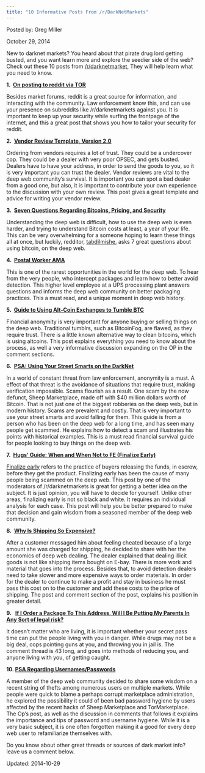 ```yaml
---
title: "10 Informative Posts From /r/DarkNetMarkets"
---
```


Posted by: Greg Miller

<span>October 29, 2014</span>

<p>New to darknet markets? You heard about that pirate drug lord getting busted, and you want learn more and explore the seedier side of the web? Check out these 10 posts from <a href="http://www.reddit.com/r/darknetmarkets" target="_blank">/r/darknetmarket</a>, They will help learn what you need to know.</p>
<p><strong>1.  <a href="http://www.reddit.com/r/DarkNetMarkets/comments/231wk3/on_posting_to_reddit_via_tor/">On posting to reddit via TOR</a></strong></p>
<p>Besides market forums, reddit is a great source for information, and interacting with the community. Law enforcement know this, and can use your presence on subreddits like /r/darknetmarkets against you. It is important to keep up your security while surfing the frontpage of the internet, and this a great post that shows you how to tailor your security for reddit.</p>
<p><strong>2.  <a href="http://www.reddit.com/r/DarkNetMarkets/comments/2csv06/revised_vendor_review_template_version_20/">Vendor Review Template, Version 2.0</a></strong></p>
<p>Ordering from vendors requires a lot of trust. They could be a undercover cop. They could be a dealer with very poor OPSEC, and gets busted. Dealers have to have your address, in order to send the goods to you, so it is very important you can trust the dealer. Vendor reviews are vital to the deep web community’s survival. It is important you can spot a bad dealer from a good one, but also, it is important to contribute your own experience to the discussion with your own review. This post gives a great template and advice for writing your vendor review.</p>
<p><strong>3.  <a href="http://www.reddit.com/r/DarkNetMarketsNoobs/comments/2hoji5/seven_questions_regarding_bitcoins_pricing_and/">Seven Questions Regarding Bitcoins, Pricing, and Security</a></strong></p>
<p>Understanding the deep web is difficult, how to use the deep web is even harder, and trying to understand Bitcoin costs at least, a year of your life. This can be very overwhelming for a someone hoping to learn these things all at once, but luckily, redditor, <a href="http://www.reddit.com/user/tabdilmishe">tabdilmishe</a>, asks 7 great questions about using bitcoin, on the deep web.</p>
<p><strong>4.  <a href="http://www.reddit.com/r/reloaded+nocss/comments/1rdgb0/i_am_a_mail_handler_with_the_usps_at_a_major+nocss">Postal Worker AMA</a></strong></p>
<p>This is one of the rarest opportunities in the world for the deep web. To hear from the very people, who intercept packages and learn how to better avoid detection. This higher level employee at a UPS processing plant answers questions and informs the deep web community on better packaging practices. This a must read, and a unique moment in deep web history.</p>
<p><strong>5.  <a href="http://www.reddit.com/r/DarkNetMarkets/comments/21jens/guide_using_altcoin_exchanges_to_tumble_your_btc/">Guide to Using Alt-Coin Exchanges to Tumble BTC</a></strong></p>
<p>Financial anonymity is very important for anyone buying or selling things on the deep web. Traditional tumblrs, such as BitcoinFog, are flawed, as they require trust. There is a little known alternative way to clean bitcoins, which is using altcoins. This post explains everything you need to know about the process, as well a very informative discussion expanding on the OP in the comment sections.</p>
<p><strong>6.  <a href="http://www.reddit.com/r/DarkNetMarkets/comments/24jvi1/psa_using_your_street_smarts_on_the_deep_web/">PSA: Using Your Street Smarts on the DarkNet</a></strong></p>
<p>In a world of constant threat from law enforcement, anonymity is a must. A effect of that threat is the avoidance of situations that require trust, making verification impossible. Scams flourish as a result. One scam by the now defunct, Sheep Marketplace, made off with $40 million dollars worth of Bitcoin. That is not just one of the biggest robberies on the deep web, but in modern history. Scams are prevalent and costly. That is very important to use your street smarts and avoid falling for them. This guide is from a person who has been on the deep web for a long time, and has seen many people get scammed. He explains how to detect a scam and illustrates his points with historical examples. This is a must read financial survival guide for people looking to buy things on the deep web.</p>
<p><strong>7.  <a href="http://www.reddit.com/r/DarkNetMarkets/comments/21mme5/when_and_when_not_to_fe/">Hugs&#8217; Guide: When and When Not to FE (Finalize Early)</a></strong></p>
<p><a href="https://g-i-r.github.io/deepdotweb/2014/03/02/deepdotwebs-darknet-dictionary/">Finalize early</a> refers to the practice of buyers releasing the funds, in escrow, before they get the product. Finalizing early has been the cause of many people being scammed on the deep web. This post by one of the moderators of /r/darknetmarkets is great for getting a better idea on the subject. It is just opinion, you will have to decide for yourself. Unlike other areas, finalizing early is not so black and white. It requires an individual analysis for each case. This post will help you be better prepared to make that decision and gain wisdom from a seasoned member of the deep web community.</p>
<p><strong>8.  <a href="http://www.reddit.com/r/DarkNetMarkets/comments/1zl0ev/shipping_prices_a_response_to_a_customer_that_a/">Why Is Shipping So Expensive?</a></strong></p>
<p>After a customer messaged him about feeling cheated because of a large amount she was charged for shipping, he decided to share with her the economics of deep web dealing. The dealer explained that dealing illicit goods is not like shipping items bought on E-bay. There is more work and material that goes into the process. Besides that, to avoid detection dealers need to take slower and more expensive ways to order materials. In order for the dealer to continue to make a profit and stay in business he must pass this cost on to the customer and add these costs to the price of shipping. The post and comment section of the post, explains his position in greater detail.</p>
<p><strong>9.   <a href="http://www.reddit.com/r/DarkNetMarkets/comments/2hquky/im_an_adult_living_with_my_parents_if_i_order_a/">If I Order a Package To This Address, Will I Be Putting My Parents In Any Sort of legal risk?</a></strong></p>
<p>It doesn’t matter who are living, it is important whether your secret pass time can put the people living with you in danger. While drugs may not be a big deal, cops pointing guns at you, and throwing you in jail is. The comment thread is 43 long, and goes into methods of reducing you, and anyone living with you, of getting caught.</p>
<p><strong>10. <a href="http://www.reddit.com/r/DarkNetMarkets/comments/1ypdq4/important_missing_coins_deposit_not_showing/">PSA Regarding Usernames/Passwords</a></strong></p>
<p>A member of the deep web community decided to share some wisdom on a recent string of thefts among numerous users on multiple markets. While people were quick to blame a perhaps corrupt marketplace administration, he explored the possibility it could of been bad password hygiene by users affected by the recent hacks of Sheep Marketplace and TorMarketplace. The Op’s post, as well as the discussion in comments that follows it explains the importance and tips of password and username hygiene. While it is a very basic subject, it is one often forgotten making it a good for every deep web user to refamiliarize themselves with.</p>
<p>Do you know about other great threads or sources of dark market info? leave us a comment below.</p>

Updated: 2014-10-29
    
